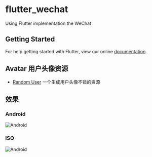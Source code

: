 # flutter_wechat

Using Flutter implementation the WeChat

## Getting Started

For help getting started with Flutter, view our online
[documentation](https://flutter.io/).


## Avatar 用户头像资源
- [Random User](https://www.randomuser.me/) 一个生成用户头像不错的资源


## 效果
### Android
![Android](./screenshots/Flutter-Wechat-Android.gif)

### ISO
![Android](./screenshots/Flutter-Wechat-Iphone.gif)
